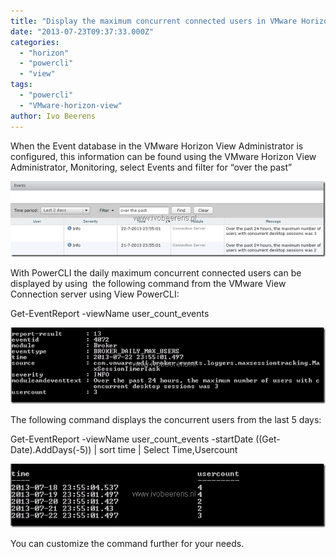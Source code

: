 ```yaml
---
title: "Display the maximum concurrent connected users in VMware Horizon View with PowerCLI"
date: "2013-07-23T09:37:33.000Z"
categories: 
  - "horizon"
  - "powercli"
  - "view"
tags: 
  - "powercli"
  - "VMware-horizon-view"
author: Ivo Beerens
---
```


When the Event database in the VMware Horizon View Administrator is configured, this information can be found using the VMware Horizon View Administrator, Monitoring, select Events and filter for “over the past”

[![image](images/image_thumb6.png "image")](images/image6.png)

With PowerCLI the daily maximum concurrent connected users can be displayed by using  the following command from the VMware View Connection server using View PowerCLI:

Get-EventReport -viewName user\_count\_events

[![image](images/image_thumb7.png "image")](images/image7.png)

The following command displays the concurrent users from the last 5 days:

Get-EventReport -viewName user\_count\_events -startDate ((Get-Date).AddDays(-5)) | sort time | Select Time,Usercount

[![image](images/image_thumb8.png "image")](images/image8.png)

You can customize the command further for your needs.



